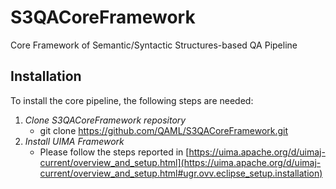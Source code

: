 # S3QACoreFramework
Core Framework of Semantic/Syntactic Structures-based QA Pipeline 

## Installation
To install the core pipeline, the following steps are needed:

1. *Clone S3QACoreFramework repository*
   - git clone https://github.com/QAML/S3QACoreFramework.git
2. *Install UIMA Framework*
   - Please follow the steps reported in [https://uima.apache.org/d/uimaj-current/overview_and_setup.html](https://uima.apache.org/d/uimaj-current/overview_and_setup.html#ugr.ovv.eclipse_setup.installation)
